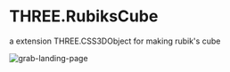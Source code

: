 # THREE.RubiksCube
a extension THREE.CSS3DObject for making rubik's cube

![grab-landing-page](https://github.com/lab89/three-rubiks-cube/blob/master/images/main.gif?raw=true)